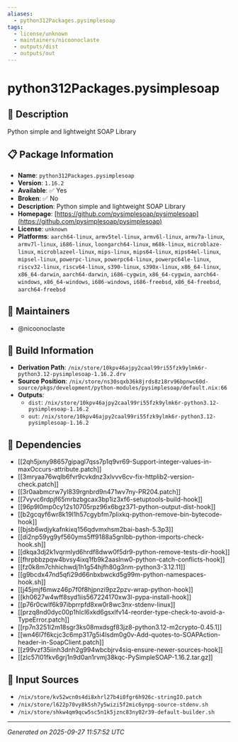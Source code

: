 ```yaml
---
aliases:
  - python312Packages.pysimplesoap
tags:
  - license/unknown
  - maintainers/nicoonoclaste
  - outputs/dist
  - outputs/out
---
```


# python312Packages.pysimplesoap

## 📝 Description

Python simple and lightweight SOAP Library

## 📋 Package Information

- **Name**: `python312Packages.pysimplesoap`
- **Version**: `1.16.2`
- **Available**: ✅ Yes
- **Broken**: ✅ No
- **Description**: Python simple and lightweight SOAP Library
- **Homepage**: [https://github.com/pysimplesoap/pysimplesoap](https://github.com/pysimplesoap/pysimplesoap)
- **License**: `unknown`
- **Platforms**: `aarch64-linux`, `armv5tel-linux`, `armv6l-linux`, `armv7a-linux`, `armv7l-linux`, `i686-linux`, `loongarch64-linux`, `m68k-linux`, `microblaze-linux`, `microblazeel-linux`, `mips-linux`, `mips64-linux`, `mips64el-linux`, `mipsel-linux`, `powerpc-linux`, `powerpc64-linux`, `powerpc64le-linux`, `riscv32-linux`, `riscv64-linux`, `s390-linux`, `s390x-linux`, `x86_64-linux`, `x86_64-darwin`, `aarch64-darwin`, `i686-cygwin`, `x86_64-cygwin`, `aarch64-windows`, `x86_64-windows`, `i686-windows`, `i686-freebsd`, `x86_64-freebsd`, `aarch64-freebsd`
## 👥 Maintainers

- @nicoonoclaste


## 🔧 Build Information

- **Derivation Path**: `/nix/store/10kpv46ajpy2caal99ri55fzk9ylmk6r-python3.12-pysimplesoap-1.16.2.drv`
- **Source Position**: `/nix/store/ns30sqxb36k8jrds8z18rv96bpnwc60d-source/pkgs/development/python-modules/pysimplesoap/default.nix:66`
- **Outputs**:
  - `dist`:  `/nix/store/10kpv46ajpy2caal99ri55fzk9ylmk6r-python3.12-pysimplesoap-1.16.2`
  - `out`:  `/nix/store/10kpv46ajpy2caal99ri55fzk9ylmk6r-python3.12-pysimplesoap-1.16.2`

## 🔗 Dependencies

- [[2qh5jxny98657gipagl7qss7p1q9vr69-Support-integer-values-in-maxOccurs-attribute.patch]]
- [[3mryaa76wqlb6fvr9cvkdnz3xlvvv6cv-fix-httplib2-version-check.patch]]
- [[3r0aabmcrw7yl839rgnbrd9n471wv7ny-PR204.patch]]
- [[7vyvc6rdpjf65mrbzbgcax3bp1iz3xf6-setuptools-build-hook]]
- [[96p9l0mp0cy12s10705rpz96x6bgz371-python-output-dist-hook]]
- [[b2gcqyf6wr8k19l1h57cgybfm7plixkq-python-remove-bin-bytecode-hook]]
- [[bjsb6wdjykafnkixq156qdvmxhsm2bai-bash-5.3p3]]
- [[di2np59yg9yf560yms5ff9188a5gnlbb-python-imports-check-hook.sh]]
- [[dkqa3dj2k1vqrmlyd6hrdf8dww0f5dr9-python-remove-tests-dir-hook]]
- [[fhrpbbzpqw4bvsy4ixq1fb9k2aaslnw0-python-catch-conflicts-hook]]
- [[fz0k8m7chhichwdj1h1g54hjfh80g3nm-python3-3.12.11]]
- [[g9bcdx47nd5qfi29d66nbxbwckd5g99m-python-namespaces-hook.sh]]
- [[j45jmjf6mwz46p7f0f8hjpnzi9pz2pzv-wrap-python-hook]]
- [[kh0627w4wff8syd1iis567224170xw3l-pypa-install-hook]]
- [[p76r0cwlf6k97ibprrpfd8xw0r8wc3nx-stdenv-linux]]
- [[przq8nd0dyc00p1hlcl6xkd6gsxlfv14-reorder-type-check-to-avoid-a-TypeError.patch]]
- [[rp7n3251l2m18sgr3ks08mxdsgf83jz8-python3.12-m2crypto-0.45.1]]
- [[wn46l7f6kcjc3c6mp317g5i4lsdm0g0v-Add-quotes-to-SOAPAction-header-in-SoapClient.patch]]
- [[z99vzf35iinh3dnh2g994wbcbjrv4siq-ensure-newer-sources-hook]]
- [[zlc57l01fkv6grj1n9d0an1rvmj38kqc-PySimpleSOAP-1.16.2.tar.gz]]

## 📁 Input Sources

- `/nix/store/kv52wcn0s4di8xhrl27b4i0fgr6h926c-stringIO.patch`
- `/nix/store/l622p70vy8k5sh7y5wizi5f2mic6ynpg-source-stdenv.sh`
- `/nix/store/shkw4qm9qcw5sc5n1k5jznc83ny02r39-default-builder.sh`

---
*Generated on 2025-09-27 11:57:52 UTC*
